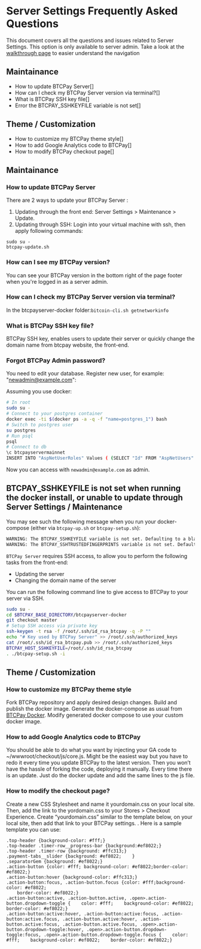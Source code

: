 # Server Settings Frequently Asked Questions

This document covers all the questions and issues related to Server Settings. This option is only available to server admin. Take a look at the [walkthrough page](/Walkthrough.md) to easier understand the navigation 

## Maintainance
    
* How to update BTCPay Server[]
* How can I check my BTCPay Server version via terminal?[]
* What is BTCPay SSH key file[]
* Error the BTCPAY_SSHKEYFILE variable is not set[]

## Theme / Customization
    
* How to customize my BTCPay theme style[]
* How to add Google Analytics code to BTCPay[]
* How to modify BTCPay checkout page[]

## Maintainance
   
### How to update BTCPay Server

There are 2 ways to update your BTCPay Server :
1. Updating through the front end: Server Settings > Maintenance > Update.
2. Updating through SSH: Login into your virtual machine with ssh, then apply following commands:
```
sudo su -
btcpay-update.sh
```
### How can I see my BTCPay version?
You can see your BTCPay version in the bottom right of the page footer when you're logged in as a server admin.
### How can I check my BTCPay Server version via terminal?
In the btcpayserver-docker folder:`bitcoin-cli.sh getnetworkinfo`
### What is BTCPay SSH key file?
BTCPay SSH key, enables users to update their server or quickly change the domain name from btcpay website, the front-end.

### Forgot BTCPay Admin password?

You need to edit your database. Register new user, for example: "newadmin@example.com":

Assuming you use docker:

```bash
# In root
sudo su -
# Connect to your postgres container
docker exec -ti $(docker ps -a -q -f "name=postgres_1") bash
# Switch to postgres user
su postgres
# Run psql
psql
# Connect to db
\c btcpayservermainnet
INSERT INTO "AspNetUserRoles" Values ( (SELECT "Id" FROM "AspNetUsers" WHERE "Email"='newadmin@example.com'), (SELECT "Id" FROM "AspNetRoles" WHERE "NormalizedName"='SERVERADMIN'));
```
Now you can access with `newadmin@example.com` as admin.

## BTCPAY_SSHKEYFILE is not set when running the docker install, or unable to update through Server Settings / Maintenance

You may see such the following message when you run your docker-compose (either via `btcpay-up.sh` or `btcpay-setup.sh`):

```bash
WARNING: The BTCPAY_SSHKEYFILE variable is not set. Defaulting to a blank string.
WARNING: The BTCPAY_SSHTRUSTEDFINGERPRINTS variable is not set. Defaulting to a blank string.
```

`BTCPay Server` requires SSH access, to allow you to perform the following tasks from the front-end:

* Updating the server
* Changing the domain name of the server

You can run the following command line to give access to BTCPay to your server via SSH.

```bash 
sudo su -
cd $BTCPAY_BASE_DIRECTORY/btcpayserver-docker
git checkout master
# Setup SSH access via private key
ssh-keygen -t rsa -f /root/.ssh/id_rsa_btcpay -q -P ""
echo "# Key used by BTCPay Server" >> /root/.ssh/authorized_keys
cat /root/.ssh/id_rsa_btcpay.pub >> /root/.ssh/authorized_keys
BTCPAY_HOST_SSHKEYFILE=/root/.ssh/id_rsa_btcpay
. ./btcpay-setup.sh -i
```
## Theme / Customization

### How to customize my BTCPay theme style
Fork  BTCPay repository and apply desired design changes. Build and publish the docker image. Generate the docker-compose as usual from [BTCPay Docker](https://github.com/btcpayserver/btcpayserver-docker). Modify generated docker compose to use your custom docker image.
### How to add Google Analytics code to BTCPay
You should be able to do what you want by injecting your GA code to ~/wwwroot/checkout/js/core.js. Might be the easiest way but you have to redo it every time you update BTCPay to the latest version. Then you won’t have the hassle of forking the code, deploying it manually. Every time there is an update. Just do the docker update and add the same lines to the js file.

### How to modify the checkout page?
Create a new CSS Stylesheet and name it yourdomain.css on your local site. Then, add the link to the yordomain.css to your Stores > Checkout Experience.
Create  “yourdomain.css” similar to the template below, on your local site, then add that link to your BTCPay settings.
.
Here is a sample template you can use:
```
.top-header {background-color: #fff;}
.top-header .timer-row__progress-bar {background:#ef8022;}
.top-header .timer-row {background: #ffc313;}
.payment-tabs__slider {background: #ef8022;    }
.separatorGem {background: #ef8022;}
.action-button {color: #fff; background-color: #ef8022;border-color: #ef8022;}
.action-button:hover {background-color: #ffc313;}
.action-button:focus, .action-button.focus {color: #fff;background-color: #ef8022;
    border-color: #ef8022;}
.action-button:active, .action-button.active, .open>.action-button.dropdown-toggle {    color: #fff;    background-color: #ef8022;    border-color: #ef8022;}
.action-button:active:hover, .action-button:active:focus, .action-button:active.focus, .action-button.active:hover, .action-button.active:focus, .action-button.active.focus, .open>.action-button.dropdown-toggle:hover, .open>.action-button.dropdown-toggle:focus, .open>.action-button.dropdown-toggle.focus {    color: #fff;    background-color: #ef8022;    border-color: #ef8022;}
```
